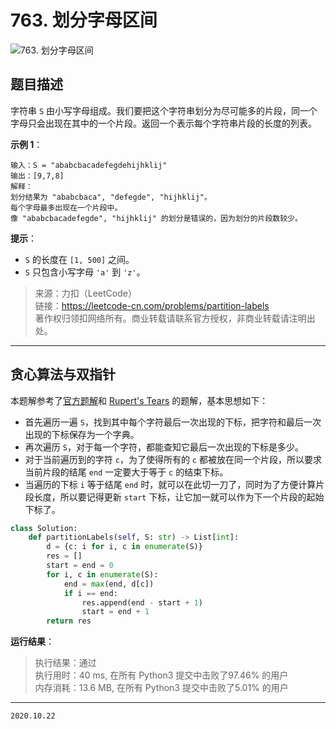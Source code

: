 # 763. 划分字母区间

![763. 划分字母区间](https://cdn.jsdelivr.net/gh/jpch89/PicBed/img/202010220942%20763.%20%E5%88%92%E5%88%86%E5%AD%97%E6%AF%8D%E5%8C%BA%E9%97%B4%2000.png)

## 题目描述

字符串 `S` 由小写字母组成。我们要把这个字符串划分为尽可能多的片段，同一个字母只会出现在其中的一个片段。返回一个表示每个字符串片段的长度的列表。

**示例 1**：

```text
输入：S = "ababcbacadefegdehijhklij"
输出：[9,7,8]
解释：
划分结果为 "ababcbaca", "defegde", "hijhklij"。
每个字母最多出现在一个片段中。
像 "ababcbacadefegde", "hijhklij" 的划分是错误的，因为划分的片段数较少。
```

**提示**：

- `S` 的长度在 `[1, 500]` 之间。
- `S` 只包含小写字母 `'a'` 到 `'z'`。

> 来源：力扣（LeetCode）  
> 链接：<https://leetcode-cn.com/problems/partition-labels>  
> 著作权归领扣网络所有。商业转载请联系官方授权，非商业转载请注明出处。

---

## 贪心算法与双指针

本题解参考了[官方题解](https://leetcode-cn.com/problems/partition-labels/solution/hua-fen-zi-mu-qu-jian-by-leetcode-solution/)和 [Rupert's Tears](https://leetcode-cn.com/problems/partition-labels/solution/hua-fen-zi-mu-qu-jian-by-leetcode-solution/636152) 的题解，基本思想如下：

- 首先遍历一遍 `S`，找到其中每个字符最后一次出现的下标，把字符和最后一次出现的下标保存为一个字典。
- 再次遍历 `S`，对于每一个字符，都能查知它最后一次出现的下标是多少。
- 对于当前遍历到的字符 `c`，为了使得所有的 `c` 都被放在同一个片段，所以要求当前片段的结尾 `end` 一定要大于等于 `c` 的结束下标。
- 当遍历的下标 `i` 等于结尾 `end` 时，就可以在此切一刀了，同时为了方便计算片段长度，所以要记得更新 `start` 下标，让它加一就可以作为下一个片段的起始下标了。

```python
class Solution:
    def partitionLabels(self, S: str) -> List[int]:
        d = {c: i for i, c in enumerate(S)}
        res = []
        start = end = 0
        for i, c in enumerate(S):
            end = max(end, d[c])
            if i == end:
                res.append(end - start + 1)
                start = end + 1
        return res
```

**运行结果**：

> 执行结果：通过  
> 执行用时：40 ms, 在所有 Python3 提交中击败了97.46% 的用户  
> 内存消耗：13.6 MB, 在所有 Python3 提交中击败了5.01% 的用户

---

`2020.10.22`
